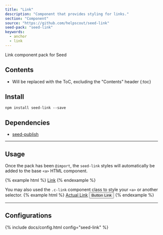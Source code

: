 ```yaml
---
title: "Link"
description: "Component that provides styling for links."
section: "Component"
source: "https://github.com/helpscout/seed-link"
seed-pack: "seed-link"
keywords:
  - anchor
  - link
---
```


Link component pack for Seed

## Contents

* Will be replaced with the ToC, excluding the "Contents" header
{:toc}

## Install

```
npm install seed-link --save
```


## Dependencies

* [seed-publish](/seed/packs/seed-publish)



---


## Usage

Once the pack has been `@import`, the `seed-link` styles will automatically be added to the base `<a>` HTML component.

{% example html %}
<a href="#">Link</a>
{% endexample %}

You may also used the `.c-link` component class to style your `<a>` or another selector.
{% example html %}
<a class="c-link" href="#">Actual Link</a>
<button class="c-link">Button Link</button>
{% endexample %}



---



## Configurations

{% include docs/config.html config="seed-link" %}
